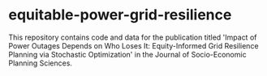 # equitable-power-grid-resilience
This repository contains code and data for the publication titled 'Impact of Power Outages Depends on Who Loses It: Equity-Informed Grid Resilience Planning via Stochastic Optimization' in the Journal of Socio-Economic Planning Sciences.
